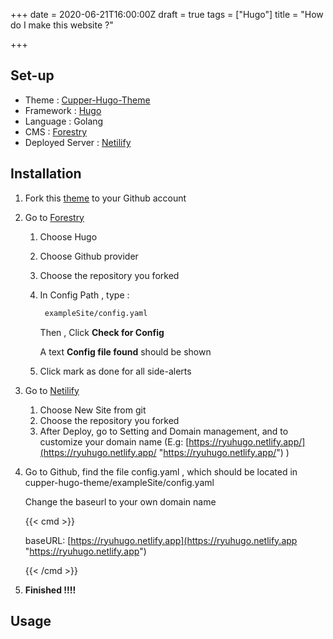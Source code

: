 +++
date = 2020-06-21T16:00:00Z
draft = true
tags = ["Hugo"]
title = "How do I make this website ?"

+++
## Set-up

* Theme : [Cupper-Hugo-Theme](https://github.com/zwbetz-gh/cupper-hugo-theme)
* Framework : [Hugo](https://gohugo.io/)
* Language : Golang
* CMS : [Forestry](https://app.forestry.io)
* Deployed Server : [Netilify](https://app.netlify.com)

## Installation

1. Fork this [theme](https://github.com/zwbetz-gh/cupper-hugo-theme) to your Github account
2. Go to [Forestry](https://app.forestry.io) 
   1. Choose Hugo
   2. Choose Github provider
   3. Choose the repository you forked
   4. In Config Path , type : 

      ```html
       exampleSite/config.yaml
      ```

      Then , Click **Check for Config**

      A text **Config file found** should be shown
   5.  Click mark as done for all side-alerts
3. Go to [Netilify](https://app.netlify.com)
   1. Choose New Site from git
   2. Choose the repository you forked
   3. After Deploy, go to Setting and Domain management, and to customize your domain name (E.g: [https://ryuhugo.netlify.app/](https://ryuhugo.netlify.app/ "https://ryuhugo.netlify.app/") )
4. Go to Github, find the file config.yaml , which should be located in cupper-hugo-theme/exampleSite/config.yaml

   Change the baseurl to your own domain name

   {{< cmd >}}

   baseURL: [https://ryuhugo.netlify.app](https://ryuhugo.netlify.app "https://ryuhugo.netlify.app")

   {{< /cmd >}}
5.  **Finished !!!!**

## Usage